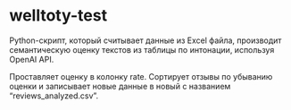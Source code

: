 # welltoty-test

Python-скрипт, который считывает данные из Excel файла, производит семантическую оценку текстов из таблицы по интонации, используя OpenAI API. 

Проставляет оценку в колонку rate. Сортирует отзывы по убыванию оценки и записывает новые данные в новый с названием “reviews_analyzed.csv”.

